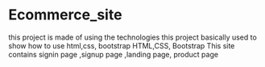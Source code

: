 # Ecommerce_site
this project is made of using the technologies 
this project basically used to show how to use html,css, bootstrap
HTML,CSS, Bootstrap
This site contains signin page ,signup page ,landing page, product page
